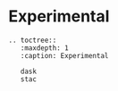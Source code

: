 # Experimental
```{eval-rst}
.. toctree::
   :maxdepth: 1
   :caption: Experimental

   dask
   stac
```